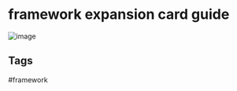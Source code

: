# framework expansion card guide

![image](https://www.eliotkhachi.dev/resources/zettel-images/Fri_Sep_20_12:45:01_PM_PDT_2024.png)

## Tags
#framework
